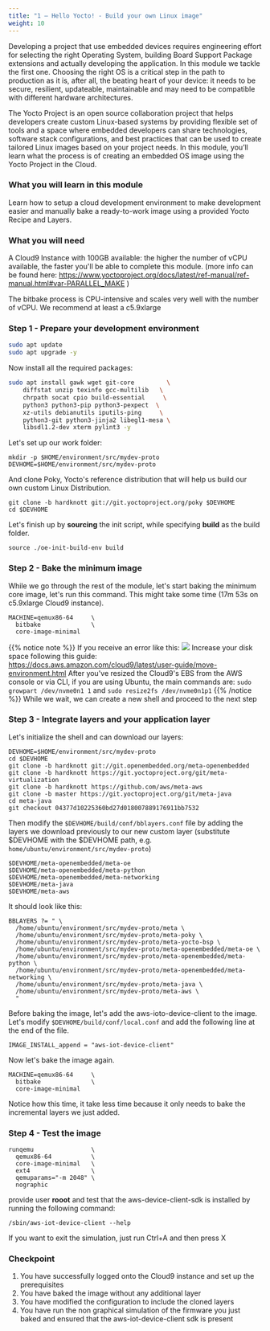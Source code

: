 ```yaml
---
title: "1 – Hello Yocto! - Build your own Linux image"
weight: 10
---
```

Developing a project that use embedded devices requires engineering effort for selecting the right Operating System, building Board Support Package extensions and actually developing the application. In this module we tackle the first one. Choosing the right OS is a critical step in the path to production as it is, after all, the beating heart of your device: it needs to be secure, resilient, updateable, maintainable and may need to be compatible with different hardware architectures. 

The Yocto Project is an open source collaboration project that helps developers create custom Linux-based systems by providing flexible set of tools and a space where embedded developers can share technologies, software stack configurations, and best practices that can be used to create tailored Linux images based on your project needs. In this module, you’ll learn what the process is of creating an embedded OS image using the Yocto Project in the Cloud.

### What you will learn in this module

Learn how to setup a cloud development environment to make development easier and manually bake a ready-to-work image using a provided Yocto Recipe and Layers.

### What you will need

A Cloud9 Instance with 100GB available: the higher the number of vCPU available, the faster you'll be able to complete this module. (more info can be found here: https://www.yoctoproject.org/docs/latest/ref-manual/ref-manual.html#var-PARALLEL_MAKE )

The bitbake process is CPU-intensive and scales very well with the number of vCPU. We recommend at least a c5.9xlarge

### Step 1 - Prepare your development environment
 
```bash
sudo apt update
sudo apt upgrade -y
```

Now install all the required packages:
```bash
sudo apt install gawk wget git-core         \
    diffstat unzip texinfo gcc-multilib   \
    chrpath socat cpio build-essential     \
    python3 python3-pip python3-pexpect  \
    xz-utils debianutils iputils-ping     \
    python3-git python3-jinja2 libegl1-mesa \
    libsdl1.2-dev xterm pylint3 -y
```

Let's set up our work folder:
```
mkdir -p $HOME/environment/src/mydev-proto
DEVHOME=$HOME/environment/src/mydev-proto
```

And clone Poky, Yocto's reference distribution that will help us build our own custom Linux Distribution.

```
git clone -b hardknott git://git.yoctoproject.org/poky $DEVHOME 
cd $DEVHOME
```

Let's finish up by __sourcing__ the init script, while specifying __build__ as the build folder.

```
source ./oe-init-build-env build 
```

### Step 2 - Bake the minimum image

While we go through the rest of the module, let's start baking the minimum core image, let's run this command.
This might take some time (17m 53s on c5.9xlarge Cloud9 instance).

```
MACHINE=qemux86-64     \
  bitbake              \
  core-image-minimal
```

{{% notice note %}}
  If you receive an error like this: 
  ![](/images/01_hello_yocto_diskfull.png)
  Increase your disk space following this guide: https://docs.aws.amazon.com/cloud9/latest/user-guide/move-environment.html
  After you've resized the Cloud9's EBS from the AWS console or via CLI, if you are using Ubuntu, the main commands are:
  `sudo growpart /dev/nvme0n1 1`  and `sudo resize2fs /dev/nvme0n1p1` 
{{% /notice %}}
While we wait, we can create a new shell and proceed to the next step

### Step 3 - Integrate layers and your application layer

Let's initialize the shell and can download our layers:
```
DEVHOME=$HOME/environment/src/mydev-proto
cd $DEVHOME
git clone -b hardknott git://git.openembedded.org/meta-openembedded
git clone -b hardknott https://git.yoctoproject.org/git/meta-virtualization
git clone -b hardknott https://github.com/aws/meta-aws
git clone -b master https://git.yoctoproject.org/git/meta-java
cd meta-java
git checkout 04377d10225360bd27d018007889176911bb7532
```

Then modify the `$DEVHOME/build/conf/bblayers.conf` file by adding the layers we download previously to our new custom layer (substitute $DEVHOME with the $DEVHOME path, e.g. `home/ubuntu/environment/src/mydev-proto`)
```
$DEVHOME/meta-openembedded/meta-oe
$DEVHOME/meta-openembedded/meta-python
$DEVHOME/meta-openembedded/meta-networking
$DEVHOME/meta-java
$DEVHOME/meta-aws
```

It should look like this:

```
BBLAYERS ?= " \
  /home/ubuntu/environment/src/mydev-proto/meta \
  /home/ubuntu/environment/src/mydev-proto/meta-poky \
  /home/ubuntu/environment/src/mydev-proto/meta-yocto-bsp \
  /home/ubuntu/environment/src/mydev-proto/meta-openembedded/meta-oe \
  /home/ubuntu/environment/src/mydev-proto/meta-openembedded/meta-python \
  /home/ubuntu/environment/src/mydev-proto/meta-openembedded/meta-networking \
  /home/ubuntu/environment/src/mydev-proto/meta-java \
  /home/ubuntu/environment/src/mydev-proto/meta-aws \
  "
```

Before baking the image, let's add the aws-ioto-device-client to the image.
Let's modify `$DEVHOME/build/conf/local.conf` and add the following line at the end of the file.
```
IMAGE_INSTALL_append = "aws-iot-device-client"
```

Now let's bake the image again.

```
MACHINE=qemux86-64     \
  bitbake              \
  core-image-minimal
```

Notice how this time, it take less time because it only needs to bake the incremental layers we just added.

### Step 4 - Test the image


```
runqemu                \
  qemux86-64           \
  core-image-minimal   \
  ext4                 \
  qemuparams="-m 2048" \
  nographic
```

provide user __rooot__ and test that the aws-device-client-sdk is installed by running the following command:
```
/sbin/aws-iot-device-client --help
```

If you want to exit the simulation, just run Ctrl+A and then press X

### Checkpoint

1. You have successfully logged onto the Cloud9 instance and set up the prerequisites
1. You have baked the image without any additional layer
1. You have modified the configuration to include the cloned layers
1. You have run the non graphical simulation of the firmware you just baked and ensured that the aws-iot-device-client sdk is present


